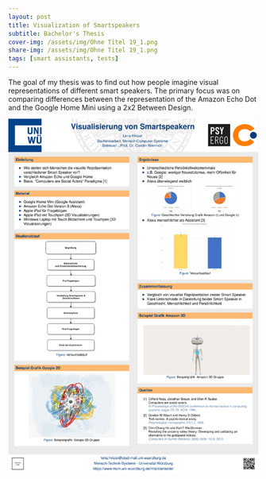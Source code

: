 ```yaml
---
layout: post
title: Visualization of Smartspeakers
subtitle: Bachelor's Thesis
cover-img: /assets/img/Ohne Titel 19_1.png
share-img: /assets/img/Ohne Titel 19_1.png
tags: [smart assistants, tests]
---
```


The goal of my thesis was to find out how people imagine visual representations of different smart speakers. The primary focus was on comparing differences between the representation of the Amazon Echo Dot and the Google Home Mini using a 2x2 Between Design. 

![](/assets/img/Expo_Poster-1.png)